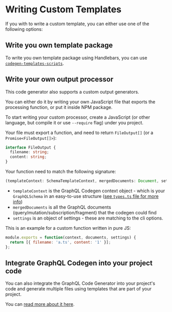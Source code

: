 # Writing Custom Templates

If you with to write a custom template, you can either use one of the following options:

## Write you own template package

To write you own template package using Handlebars, you can use [`codegen-templates-scripts`](../scripts/handlebars-templates-scripts/README.md).

## Write your own output processor

This code generator also supports a custom output generators.

You can either do it by writing your own JavaScript file that exports the processing function, or put it inside NPM package.

To start writing your custom processor, create a JavaScript (or other language, but compile it or use `--require` flag) under you project.

Your file must export a function, and need to return `FileOutput[]` (or a `Promise<FileOutput[]>`):

```typescript
interface FileOutput {
  filename: string;
  content: string;
}
```

Your function need to match the following signature:

```typescript
(templateContext: SchemaTemplateContext, mergedDocuments: Document, settings: any) => FileOutput[] | Promise<FileOutput[]>;
```

- `templateContext` is the GraphQL Codegen context object - which is your `GraphQLSchema` in an easy-to-use structure ([see `types.ts` file for more info](../../packages/graphql-codegen-core/src/types.ts#L78))
- `mergedDocuments` is all the GraphQL documents (query/mutation/subscription/fragment) that the codegen could find
- `settings` is an object of settings - these are matching to the cli options.

This is an example for a custom function written in pure JS:

```js
module.exports = function(context, documents, settings) {
  return [{ filename: 'a.ts', content: '1' }];
};
```

## Integrate GraphQL Codegen into your project code

You can also integrate the GraphQL Code Generator into your project's code and generate multiple files using templates that are part of your project.

You can [read more about it here](INPUT_TYPE_PROJECT.md).
